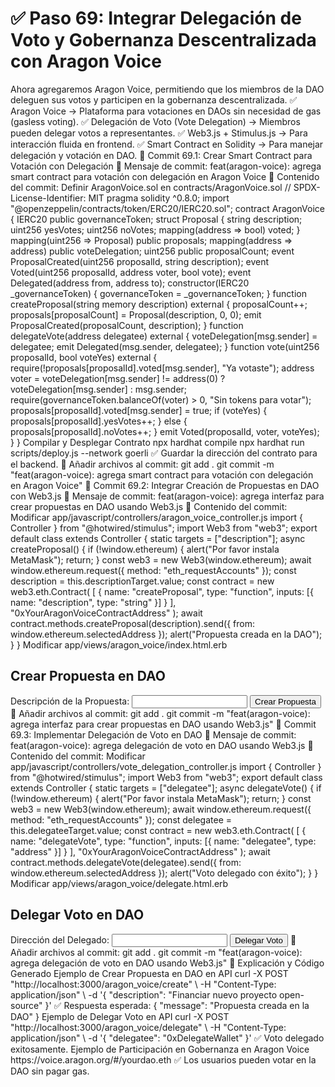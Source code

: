 # ✅ Paso 69: Integrar Delegación de Voto y Gobernanza Descentralizada con Aragon Voice

Ahora agregaremos Aragon Voice, permitiendo que los miembros de la DAO deleguen sus votos y participen en la gobernanza descentralizada.
✅ Aragon Voice → Plataforma para votaciones en DAOs sin necesidad de gas (gasless voting).
✅ Delegación de Voto (Vote Delegation) → Miembros pueden delegar votos a representantes.
✅ Web3.js + Stimulus.js → Para interacción fluida en frontend.
✅ Smart Contract en Solidity → Para manejar delegación y votación en DAO.
📌 Commit 69.1: Crear Smart Contract para Votación con Delegación
🔹 Mensaje de commit:
feat(aragon-voice): agrega smart contract para votación con delegación en Aragon Voice
🔹 Contenido del commit:
Definir AragonVoice.sol en contracts/AragonVoice.sol
// SPDX-License-Identifier: MIT
pragma solidity ^0.8.0;
import "@openzeppelin/contracts/token/ERC20/IERC20.sol";
contract AragonVoice {
    IERC20 public governanceToken;
    struct Proposal {
        string description;
        uint256 yesVotes;
        uint256 noVotes;
        mapping(address => bool) voted;
    }
    mapping(uint256 => Proposal) public proposals;
    mapping(address => address) public voteDelegation;
    uint256 public proposalCount;
    event ProposalCreated(uint256 proposalId, string description);
    event Voted(uint256 proposalId, address voter, bool vote);
    event Delegated(address from, address to);
    constructor(IERC20 _governanceToken) {
        governanceToken = _governanceToken;
    }
    function createProposal(string memory description) external {
        proposalCount++;
        proposals[proposalCount] = Proposal(description, 0, 0);
        emit ProposalCreated(proposalCount, description);
    }
    function delegateVote(address delegatee) external {
        voteDelegation[msg.sender] = delegatee;
        emit Delegated(msg.sender, delegatee);
    }
    function vote(uint256 proposalId, bool voteYes) external {
        require(!proposals[proposalId].voted[msg.sender], "Ya votaste");
        address voter = voteDelegation[msg.sender] != address(0) ? voteDelegation[msg.sender] : msg.sender;
        require(governanceToken.balanceOf(voter) > 0, "Sin tokens para votar");
        proposals[proposalId].voted[msg.sender] = true;
        if (voteYes) {
            proposals[proposalId].yesVotes++;
        } else {
            proposals[proposalId].noVotes++;
        }
        emit Voted(proposalId, voter, voteYes);
    }
}
Compilar y Desplegar Contrato
npx hardhat compile
npx hardhat run scripts/deploy.js --network goerli
✅ Guardar la dirección del contrato para el backend.
🔹 Añadir archivos al commit:
git add .
git commit -m "feat(aragon-voice): agrega smart contract para votación con delegación en Aragon Voice"
📌 Commit 69.2: Integrar Creación de Propuestas en DAO con Web3.js
🔹 Mensaje de commit:
feat(aragon-voice): agrega interfaz para crear propuestas en DAO usando Web3.js
🔹 Contenido del commit:
Modificar app/javascript/controllers/aragon_voice_controller.js
import { Controller } from "@hotwired/stimulus";
import Web3 from "web3";
export default class extends Controller {
  static targets = ["description"];
  async createProposal() {
    if (!window.ethereum) {
      alert("Por favor instala MetaMask");
      return;
    }
    const web3 = new Web3(window.ethereum);
    await window.ethereum.request({ method: "eth_requestAccounts" });
    const description = this.descriptionTarget.value;
    const contract = new web3.eth.Contract(
      [
        { name: "createProposal", type: "function", inputs: [{ name: "description", type: "string" }] }
      ],
      "0xYourAragonVoiceContractAddress"
    );
    await contract.methods.createProposal(description).send({ from: window.ethereum.selectedAddress });
    alert("Propuesta creada en la DAO");
  }
}
Modificar app/views/aragon_voice/index.html.erb
<h2>Crear Propuesta en DAO</h2>
<label>Descripción de la Propuesta:</label>
<input type="text" data-aragon-voice-target="description">
<button data-controller="aragon-voice" data-action="click->aragon-voice#createProposal">
  Crear Propuesta
</button>
🔹 Añadir archivos al commit:
git add .
git commit -m "feat(aragon-voice): agrega interfaz para crear propuestas en DAO usando Web3.js"
📌 Commit 69.3: Implementar Delegación de Voto en DAO
🔹 Mensaje de commit:
feat(aragon-voice): agrega delegación de voto en DAO usando Web3.js
🔹 Contenido del commit:
Modificar app/javascript/controllers/vote_delegation_controller.js
import { Controller } from "@hotwired/stimulus";
import Web3 from "web3";
export default class extends Controller {
  static targets = ["delegatee"];
  async delegateVote() {
    if (!window.ethereum) {
      alert("Por favor instala MetaMask");
      return;
    }
    const web3 = new Web3(window.ethereum);
    await window.ethereum.request({ method: "eth_requestAccounts" });
    const delegatee = this.delegateeTarget.value;
    const contract = new web3.eth.Contract(
      [
        { name: "delegateVote", type: "function", inputs: [{ name: "delegatee", type: "address" }] }
      ],
      "0xYourAragonVoiceContractAddress"
    );
    await contract.methods.delegateVote(delegatee).send({ from: window.ethereum.selectedAddress });
    alert("Voto delegado con éxito");
  }
}
Modificar app/views/aragon_voice/delegate.html.erb
<h2>Delegar Voto en DAO</h2>
<label>Dirección del Delegado:</label>
<input type="text" data-vote-delegation-target="delegatee">
<button data-controller="vote-delegation" data-action="click->vote-delegation#delegateVote">
  Delegar Voto
</button>
🔹 Añadir archivos al commit:
git add .
git commit -m "feat(aragon-voice): agrega delegación de voto en DAO usando Web3.js"
📝 Explicación y Código Generado
Ejemplo de Crear Propuesta en DAO en API
curl -X POST "http://localhost:3000/aragon_voice/create" \
  -H "Content-Type: application/json" \
  -d '{ "description": "Financiar nuevo proyecto open-source" }'
✅ Respuesta esperada:
{ "message": "Propuesta creada en la DAO" }
Ejemplo de Delegar Voto en API
curl -X POST "http://localhost:3000/aragon_voice/delegate" \
  -H "Content-Type: application/json" \
  -d '{ "delegatee": "0xDelegateWallet" }'
✅ Voto delegado exitosamente.
Ejemplo de Participación en Gobernanza en Aragon Voice
https://voice.aragon.org/#/yourdao.eth
✅ Los usuarios pueden votar en la DAO sin pagar gas.
